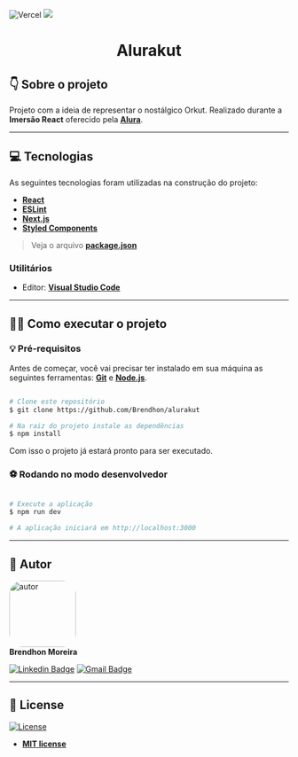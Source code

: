 ![Vercel](https://vercelbadge.vercel.app/api/Brendhon/alurakut)
![](https://img.shields.io/github/license/brendhon/alurakut?color=blue)

<h1 align="center">Alurakut</h1>

<!-- <h1 align="center">
    <img src="assets\img\logo.png" width="350px;" alt="logo"/>
</h1> -->

<!-- <h3 align="center">✅ Concluído ✅</h3> -->

## 👇 Sobre o projeto

Projeto com a ideia de representar o nostálgico Orkut. Realizado durante a **Imersão React** oferecido pela **[Alura](https://www.alura.com.br/)**.

---

## 💻 Tecnologias

As seguintes tecnologias foram utilizadas na construção do projeto:

- **[React](https://pt-br.reactjs.org/)**
- **[ESLint](https://eslint.org/)**
- **[Next.js](https://nextjs.org/)**
- **[Styled Components](https://styled-components.com/)**
> Veja o arquivo **[package.json](https://github.com/Brendhon/dark-quiz/blob/main/package.json)**

### Utilitários
- Editor: **[Visual Studio Code](https://code.visualstudio.com/)**

---

## 👨‍💻 Como executar o projeto

### 💡 Pré-requisitos

Antes de começar, você vai precisar ter instalado em sua máquina as seguintes ferramentas:
**[Git](https://git-scm.com)** e **[Node.js](https://nodejs.org/en/)**.

```bash

# Clone este repositório
$ git clone https://github.com/Brendhon/alurakut

# Na raiz do projeto instale as dependências
$ npm install

```

Com isso o projeto já estará pronto para ser executado.

### ⚽ Rodando no modo desenvolvedor

```bash

# Execute a aplicação
$ npm run dev

# A aplicação iniciará em http://localhost:3000

```

---

## 👥 Autor
<img style="border-radius: 20%;" src="https://github.com/brendhon.png" width="120px;" alt="autor"/><br>
**Brendhon Moreira**

[![Linkedin Badge](https://img.shields.io/badge/-Brendhon-blue?style=flat-square&logo=Linkedin&logoColor=white&link=https://www.linkedin.com/in/brendhon-moreira)](https://www.linkedin.com/in/brendhon-moreira)
[![Gmail Badge](https://img.shields.io/badge/-brendhon.e.c.m@gmail.com-c14438?style=flat-square&logo=Gmail&logoColor=white&link=mailto:brendhon.e.c.m@gmail.com)](mailto:brendhon.e.c.m@gmail.com)

---
## 📝 License
[![License](https://img.shields.io/apm/l/vim-mode?color=blue)](http://badges.mit-license.org)

- **[MIT license](https://choosealicense.com/licenses/mit/)**